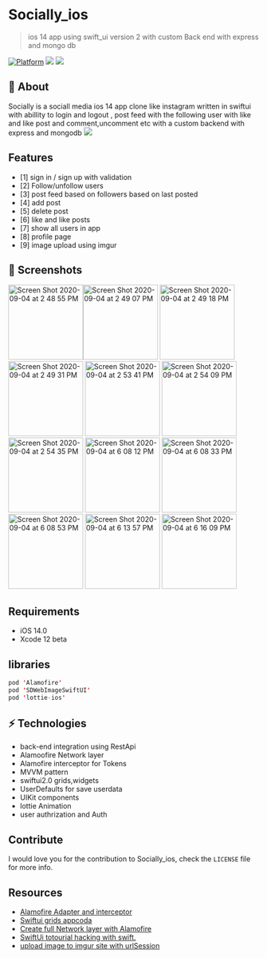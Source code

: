 # Socially_ios

> ios 14 app using swift_ui version 2 with custom Back end with express and mongo db

[![Platform](http://img.shields.io/badge/platform-iOS-blue.svg?style=flat)](https://developer.apple.com/iphone/index.action)
[![](http://img.shields.io/badge/language-Swift-brightgreen.svg?color=orange)](https://developer.apple.com/swift)
![](https://img.shields.io/github/last-commit/AhmedRagab99/Socially_ios)

## 🧐 About
Socially is  a sociall media  ios 14 app clone like instagram  written in swiftui with abillity to login and logout ,
post feed with the following user with like and like post and comment,uncomment etc with a custom backend with express and mongodb
![](header.png)
## Features
- [1] sign in / sign up with validation
- [2] Follow/unfollow users
- [3] post feed based on followers based on last posted
- [4] add post
- [5] delete post
- [6] like and like posts
- [7] show all users in app
- [8] profile page
- [9] image upload using imgur

## 📱 Screenshots 
<img width="150" alt="Screen Shot 2020-09-04 at 2 48 55 PM" src="https://user-images.githubusercontent.com/47069606/92258486-3868e800-eed7-11ea-8e76-7180681a4356.png"><img width="150" alt="Screen Shot 2020-09-04 at 2 49 07 PM" src="https://user-images.githubusercontent.com/47069606/92258508-3c950580-eed7-11ea-85d1-5a81d77be96e.png">
<img width="150" alt="Screen Shot 2020-09-04 at 2 49 18 PM" src="https://user-images.githubusercontent.com/47069606/92258568-40c12300-eed7-11ea-98e6-552e21c141e8.png">
<img width="150" alt="Screen Shot 2020-09-04 at 2 49 31 PM" src="https://user-images.githubusercontent.com/47069606/92258596-428ae680-eed7-11ea-8363-e790ad6645c7.png">
<img width="150" alt="Screen Shot 2020-09-04 at 2 53 41 PM" src="https://user-images.githubusercontent.com/47069606/92258659-461e6d80-eed7-11ea-90b4-2c69b5a92510.png">
<img width="150" alt="Screen Shot 2020-09-04 at 2 54 09 PM" src="https://user-images.githubusercontent.com/47069606/92258729-4ae32180-eed7-11ea-8d86-edf8b6b79789.png">
<img width="150" alt="Screen Shot 2020-09-04 at 2 54 35 PM" src="https://user-images.githubusercontent.com/47069606/92258743-4c144e80-eed7-11ea-8b8d-5468fb52648a.png">
<img width="150" alt="Screen Shot 2020-09-04 at 6 08 12 PM" src="https://user-images.githubusercontent.com/47069606/92261517-d78edf00-eed9-11ea-9e64-6ee64bdf4f96.png">
<img width="150" alt="Screen Shot 2020-09-04 at 6 08 33 PM" src="https://user-images.githubusercontent.com/47069606/92261523-d8c00c00-eed9-11ea-9be8-197b5910bac4.png">
<img width="150" alt="Screen Shot 2020-09-04 at 6 08 53 PM" src="https://user-images.githubusercontent.com/47069606/92261525-d958a280-eed9-11ea-9832-a4b65c80eaf1.png">
<img width="150" alt="Screen Shot 2020-09-04 at 6 13 57 PM" src="https://user-images.githubusercontent.com/47069606/92261995-be3a6280-eeda-11ea-83ab-8cac6f4c02ee.png">
<img width="150" alt="Screen Shot 2020-09-04 at 6 16 09 PM" src="https://user-images.githubusercontent.com/47069606/92262007-c0042600-eeda-11ea-86ad-6db55e06da90.png">

## Requirements

- iOS 14.0
- Xcode 12 beta

## libraries

``` swift
pod 'Alamofire'
pod 'SDWebImageSwiftUI'
pod 'lottie-ios'
```
## ⚡ Technologies
- back-end integration using RestApi
- Alamoofire Network layer
- Alamofire interceptor for Tokens
- MVVM pattern
- swiftui2.0 grids,widgets
- UserDefaults for save userdata
- UIKit components 
- lottie Animation
-  user authrization and Auth
## Contribute

I would love you for the contribution to Socially_ios, check the ``LICENSE`` file for more info.


## Resources
- [Alamofire Adapter and interceptor](https://www.youtube.com/watch?v=-1UVFFOl-qU)
- [Swiftui grids appcoda](https://www.appcoda.com/swiftui-lazyvgrid-lazyhgrid/)
- [Create full Network layer with Alamofire](https://www.youtube.com/watch?v=bOg6HIX1zPo)
- [SwiftUi totourial hacking with swift.](https://www.hackingwithswift.com/100/swiftui)
- [upload image to imgur site with urlSession](https://johncodeos.com/how-to-upload-image-to-imgur-in-ios-using-swift/)
